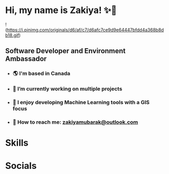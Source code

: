 # Hi, my name is Zakiya! ✨🌙  
! (https://i.pinimg.com/originals/d6/af/c7/d6afc7ce9d9e64447bfdd4a368b8db18.gif)

## Software Developer and Environment Ambassador
  - ### 🌎 I'm based in Canada
  - ### 🔨 I’m currently working on multiple projects
  - ### 🌴 I enjoy developing Machine Learning tools with a GIS focus
  - ### 📩 How to reach me: zakiyamubarak@outlook.com
# Skills

# Socials
